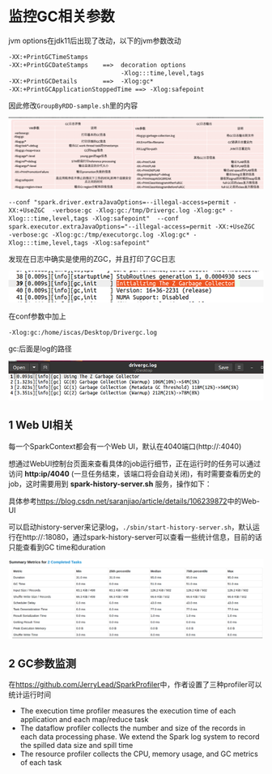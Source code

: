 # 监控GC相关参数

jvm options在jdk11后出现了改动，以下的jvm参数改动

```
-XX:+PrintGCTimeStamps    
-XX:+PrintGCDateStamps    ==>  decoration options
                               -Xlog:::time,level,tags
-XX:+PrintGCDetails       ==>  -Xlog:gc*
-XX:+PrintGCApplicationStoppedTime ==> -Xlog:safepoint
```

因此修改`GroupByRDD-sample.sh`里的内容

![image-20211212163635213](https://raw.githubusercontent.com/liang636600/cloudImg/master/images/image-20211212163635213.png)

```
--conf "spark.driver.extraJavaOptions=--illegal-access=permit -XX:+UseZGC  -verbose:gc -Xlog:gc:/tmp/Drivergc.log -Xlog:gc* -Xlog:::time,level,tags -Xlog:safepoint"  --conf spark.executor.extraJavaOptions="--illegal-access=permit -XX:+UseZGC  -verbose:gc -Xlog:gc:/tmp/executorgc.log -Xlog:gc* -Xlog:::time,level,tags -Xlog:safepoint" 
```

发现在日志中确实是使用的ZGC，并且打印了GC日志

![image-20211127130529781](https://raw.githubusercontent.com/liang636600/cloudImg/master/images/image-20211127130529781.png)

在conf参数中加上

```
-Xlog:gc:/home/iscas/Desktop/Drivergc.log
```

gc:后面是log的路径

![image-20211127183751619](https://raw.githubusercontent.com/liang636600/cloudImg/master/images/image-20211127183751619.png)

## 1 Web UI相关

每一个SparkContext都会有一个Web UI，默认在4040端口(http://<driver-node>:4040)

想通过WebUI控制台页面来查看具体的job运行细节，正在运行时的任务可以通过访问 **http:ip/4040** (一旦任务结束，该端口将会自动关闭)，有时需要查看历史的job，这时需要用到 **spark-history-server.sh** 服务，操作如下：

具体参考<https://blog.csdn.net/saranjiao/article/details/106239872>中的Web-UI

可以启动history-server来记录log，`./sbin/start-history-server.sh`，默认运行在http://<server-url>:18080，通过spark-history-server可以查看一些统计信息，目前的话只能查看到GC time和duration

![image-20211127175329904](https://raw.githubusercontent.com/liang636600/cloudImg/master/images/image-20211127175329904.png)

## 2 GC参数监测

在<https://github.com/JerryLead/SparkProfiler>中，作者设置了三种profiler可以统计运行时间

* The execution time profiler measures the execution time of each application and each map/reduce task
* The dataflow profiler collects the number and size of the records in each data processing phase. We extend the Spark log system to record the spilled data size and spill time
* The resource profiler collects the CPU, memory usage, and GC metrics of each task

